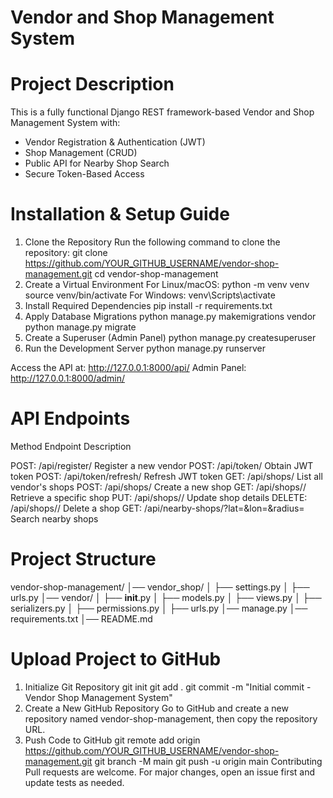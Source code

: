 # Vendor and Shop Management System

# Project Description

This is a fully functional Django REST framework-based Vendor and Shop Management System with:
- Vendor Registration & Authentication (JWT)
- Shop Management (CRUD)
- Public API for Nearby Shop Search
- Secure Token-Based Access

# Installation & Setup Guide
1. Clone the Repository
Run the following command to clone the repository:
git clone https://github.com/YOUR_GITHUB_USERNAME/vendor-shop-management.git
cd vendor-shop-management
2. Create a Virtual Environment
For Linux/macOS:
python -m venv venv
source venv/bin/activate
For Windows:
venv\Scripts\activate
3. Install Required Dependencies
pip install -r requirements.txt
4. Apply Database Migrations
python manage.py makemigrations vendor
python manage.py migrate
5. Create a Superuser (Admin Panel)
python manage.py createsuperuser
6. Run the Development Server
python manage.py runserver

Access the API at: http://127.0.0.1:8000/api/
Admin Panel: http://127.0.0.1:8000/admin/

# API Endpoints
Method	Endpoint	Description

POST:	/api/register/	           Register a new vendor
POST:	/api/token/	               Obtain JWT token
POST:	/api/token/refresh/	       Refresh JWT token
GET:	/api/shops/	               List all vendor's shops
POST:	/api/shops/	               Create a new shop
GET:	/api/shops/<id>/	         Retrieve a specific shop
PUT:	/api/shops/<id>/	         Update shop details
DELETE:	/api/shops/<id>/	       Delete a shop
GET:	/api/nearby-shops/?lat=<latitude>&lon=<longitude>&radius=<km>	Search nearby shops

# Project Structure
vendor-shop-management/
│── vendor_shop/
│   ├── settings.py
│   ├── urls.py
│── vendor/
│   ├── __init__.py
│   ├── models.py
│   ├── views.py
│   ├── serializers.py
│   ├── permissions.py
│   ├── urls.py
│── manage.py
│── requirements.txt
│── README.md

# Upload Project to GitHub
1. Initialize Git Repository
git init
git add .
git commit -m "Initial commit - Vendor Shop Management System"
2. Create a New GitHub Repository
Go to GitHub and create a new repository named vendor-shop-management, then copy the repository URL.
3. Push Code to GitHub
git remote add origin https://github.com/YOUR_GITHUB_USERNAME/vendor-shop-management.git
git branch -M main
git push -u origin main
Contributing
Pull requests are welcome. For major changes, open an issue first and update tests as needed.
